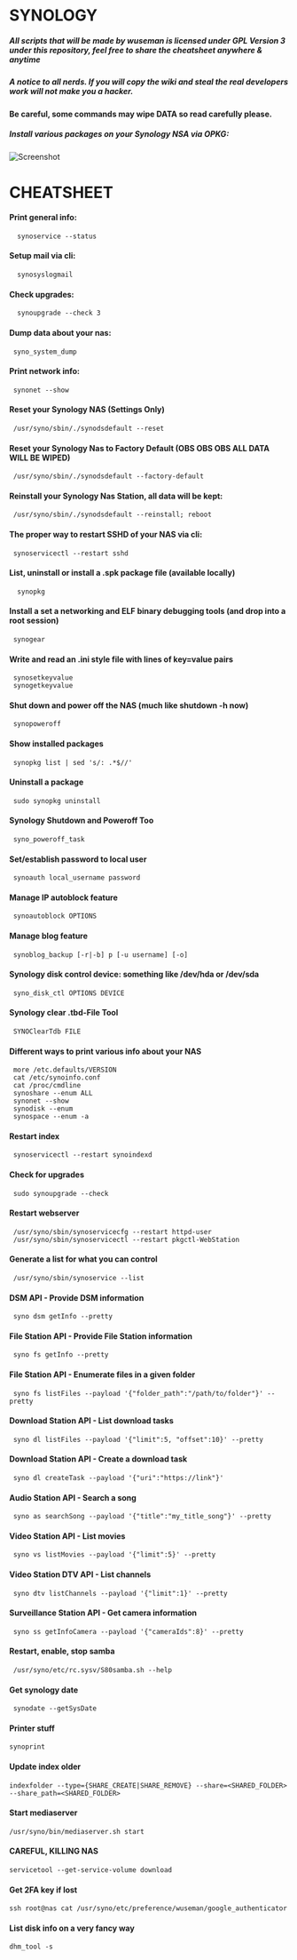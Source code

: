 # SYNOLOGY


##### **All** scripts that will be made by wuseman is licensed under GPL Version 3 under this repository, feel free to share the cheatsheet anywhere & anytime

##### A notice to all nerds. If you will copy the wiki and steal the real developers work will not make you a hacker.

#### Be careful, some commands may wipe DATA so read carefully please.


##### Install various packages on your Synology NSA via OPKG:

![Screenshot](misc/synology-opkg.gif)


# CHEATSHEET

#### Print general info:

      synoservice --status

#### Setup mail via cli:

      synosyslogmail

#### Check upgrades:

      synoupgrade --check 3

#### Dump data about your nas:

     syno_system_dump

#### Print network info:

     synonet --show

#### Reset your Synology NAS (Settings Only)

     /usr/syno/sbin/./synodsdefault --reset

#### Reset your Synology Nas to Factory Default (OBS OBS OBS ALL DATA WILL BE WIPED)

     /usr/syno/sbin/./synodsdefault --factory-default

#### Reinstall your Synology Nas Station, all data will be kept:

     /usr/syno/sbin/./synodsdefault --reinstall; reboot

#### The proper way to restart SSHD of your NAS via cli:

     synoservicectl --restart sshd

#### List, uninstall or install a .spk package file (available locally)

      synopkg

#### Install a set a networking and ELF binary debugging tools (and drop into a root session)

     synogear

#### Write and read an .ini style file with lines of key=value pairs

     synosetkeyvalue
     synogetkeyvalue

#### Shut down and power off the NAS (much like shutdown -h now)

     synopoweroff

#### Show installed packages

     synopkg list | sed 's/: .*$//' 

#### Uninstall a package

     sudo synopkg uninstall 

#### Synology Shutdown and Poweroff Too

     syno_poweroff_task

#### Set/establish password to local user

     synoauth local_username password

#### Manage IP autoblock feature

     synoautoblock OPTIONS 

#### Manage blog feature

     synoblog_backup [-r|-b] p [-u username] [-o]

#### Synology disk control device: something like /dev/hda or /dev/sda

     syno_disk_ctl OPTIONS DEVICE  

#### Synology clear .tbd-File Tool

     SYNOClearTdb FILE 

#### Different ways to print various info about your NAS

     more /etc.defaults/VERSION 
     cat /etc/synoinfo.conf
     cat /proc/cmdline
     synoshare --enum ALL 
     synonet --show 
     synodisk --enum 
     synospace --enum -a 

#### Restart index

     synoservicectl --restart synoindexd

#### Check for upgrades

     sudo synoupgrade --check

#### Restart webserver

     /usr/syno/sbin/synoservicecfg --restart httpd-user 
     /usr/syno/sbin/synoservicectl --restart pkgctl-WebStation

#### Generate a list for what you can control

     /usr/syno/sbin/synoservice --list

#### DSM API - Provide DSM information

     syno dsm getInfo --pretty 

#### File Station API - Provide File Station information

     syno fs getInfo --pretty 

#### File Station API - Enumerate files in a given folder

     syno fs listFiles --payload '{"folder_path":"/path/to/folder"}' --pretty 

#### Download Station API - List download tasks

     syno dl listFiles --payload '{"limit":5, "offset":10}' --pretty 

#### Download Station API - Create a download task

     syno dl createTask --payload '{"uri":"https://link"}'

#### Audio Station API - Search a song

     syno as searchSong --payload '{"title":"my_title_song"}' --pretty

#### Video Station API - List movies

     syno vs listMovies --payload '{"limit":5}' --pretty

#### Video Station DTV API - List channels

     syno dtv listChannels --payload '{"limit":1}' --pretty 

#### Surveillance Station API - Get camera information

     syno ss getInfoCamera --payload '{"cameraIds":8}' --pretty 

#### Restart, enable, stop samba

     /usr/syno/etc/rc.sysv/S80samba.sh --help

#### Get synology date

     synodate --getSysDate

#### Printer stuff

    synoprint

#### Update index older

    indexfolder --type={SHARE_CREATE|SHARE_REMOVE} --share=<SHARED_FOLDER> --share_path=<SHARED_FOLDER>

#### Start mediaserver

    /usr/syno/bin/mediaserver.sh start

#### CAREFUL, KILLING NAS

    servicetool --get-service-volume download 

#### Get 2FA key if lost

    ssh root@nas cat /usr/syno/etc/preference/wuseman/google_authenticator

#### List disk info on a very fancy way

    dhm_tool -s 
